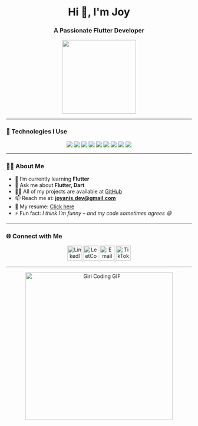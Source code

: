 <h1 align="center">Hi 👋, I'm Joy</h1>
<h3 align="center">A Passionate Flutter Developer</h3>

<p align="center">
  <img src="https://user-images.githubusercontent.com/74038190/213760677-e45ca5f7-d1aa-4c2c-91e0-573819287304.gif" width="200"/>
</p>

---

### 🚀 Technologies I Use

<p align="center">
  <img src="https://img.shields.io/badge/Flutter-02569B?style=for-the-badge&logo=flutter&logoColor=white"/>
  <img src="https://img.shields.io/badge/Dart-0175C2?style=for-the-badge&logo=dart&logoColor=white"/>
  <img src="https://img.shields.io/badge/Firebase-FFCA28?style=for-the-badge&logo=firebase&logoColor=black"/>
  <img src="https://img.shields.io/badge/Git-F05032?style=for-the-badge&logo=git&logoColor=white"/>
  <img src="https://img.shields.io/badge/Linux-FCC624?style=for-the-badge&logo=linux&logoColor=black"/>
  <img src="https://img.shields.io/badge/Android-3DDC84?style=for-the-badge&logo=android&logoColor=white"/>
  <img src="https://img.shields.io/badge/C++-00599C?style=for-the-badge&logo=c%2B%2B&logoColor=white"/>
  <img src="https://img.shields.io/badge/Python-3776AB?style=for-the-badge&logo=python&logoColor=white"/>
  <img src="https://img.shields.io/badge/Arduino-00979D?style=for-the-badge&logo=arduino&logoColor=white"/>
</p>

---

### 👩‍💻 About Me

- 🌱 I’m currently learning **Flutter**
- 💬 Ask me about **Flutter, Dart**
- 👨‍💻 All of my projects are available at [GitHub](https://github.com/joyanis-dev)
- 📫 Reach me at: **joyanis.dev@gmail.com**
- 📄 My resume: [Click here](https://drive.google.com/file/d/1vOIkCWIuZMDo7kfmRGjWqhh3OGWVhoPV/view?usp=drive_link)
- ⚡ Fun fact: *I think I’m funny – and my code sometimes agrees 😄*

---

### 🌐 Connect with Me

<p align="center">
  <a href="https://linkedin.com/in/joy-anis-dev" target="blank">
    <img src="https://img.icons8.com/color/48/linkedin.png" alt="LinkedIn" width="40"/>
  </a>
  <a href="https://leetcode.com/joyanis00" target="blank">
    <img src="https://img.icons8.com/external-tal-revivo-color-tal-revivo/48/external-level-up-your-coding-skills-and-quickly-land-a-job-logo-color-tal-revivo.png" alt="LeetCode" width="40"/>
  </a>
  <a href="mailto:joyanis.dev@gmail.com" target="blank">
    <img src="https://img.icons8.com/color/48/gmail-new.png" alt="Email" width="40"/>
  </a>
  <a href="https://tiktok.com/@dev.joy2" target="blank">
    <img src="https://img.icons8.com/color/48/tiktok--v1.png" alt="TikTok" width="40"/>
  </a>
</p>

---

<p align="center">
  <img src="https://media.giphy.com/media/LMcB8XospGZO8UQq87/giphy.gif" width="400" alt="Girl Coding GIF"/>
</p>
